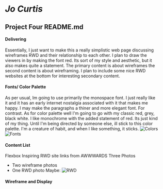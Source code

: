 # *Jo Curtis*
## Project Four README.md

#### Delivering
Essentially, I just want to make this a really simplistic web page discussing wireframes RWD and their relationship to each other. I plan to draw the viewers in by making the font red. Its sort of my style and aesthetic, but it also makes quite a statement. The primary content is about wireframes the second content is about wireframing. I plan to include some nice RWD websites at the bottom for interesting secondary content.

#### Fonts/ Color Palette
As per usual, Im going to use primarily the monospace font. I just really like it and it has an early internet nostalgia associated with it that makes me happy. I may make the paragraphs a thiner and more elegant font. For contrast. As for color palette well I'm going to go with my classic red, grey, black white. I like monochrome with the added statement of red. Its just kind of my thing. Until I'm being directed by someone else, ill stick to this color palette. I'm a creature of habit, and when I like something, it sticks.
![Colors](http://www.color-hex.com/palettes/6391.png)
![Fonts](http://i.blogs.es/929488/monospace/650_1200.jpg)

#### Content List
Flexbox
Inspiring RWD site links from AWWWARDS
Three Photos
- Two wireframe photos
- One RWD photo
Maybe:
![RWD](http://www.sacramentowebdesigngroup.com/wp-content/uploads/2013/03/responsive-website-design-1.jpg)
#### Wireframe and Display
